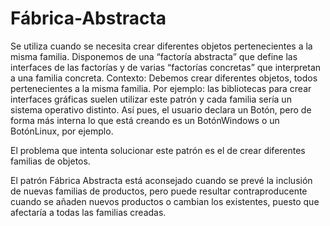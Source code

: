 # Fábrica-Abstracta

Se utiliza cuando se necesita crear diferentes objetos pertenecientes a la misma familia. Disponemos de una
“factoría abstracta” que define las interfaces de las factorías y de varias “factorías concretas” que interpretan a una
familia concreta. 
Contexto: Debemos crear diferentes objetos, todos pertenecientes a la misma familia. Por ejemplo: las bibliotecas para crear interfaces gráficas suelen utilizar este patrón y cada familia sería un sistema operativo distinto. Así pues, el usuario declara un Botón, pero de forma más interna lo que está creando es un BotónWindows o un BotónLinux, por ejemplo.

El problema que intenta solucionar este patrón es el de crear diferentes familias de objetos.

El patrón Fábrica Abstracta está aconsejado cuando se prevé la inclusión de nuevas familias de productos, pero puede resultar contraproducente cuando se añaden nuevos productos o cambian los existentes, puesto que afectaría a todas las familias creadas.

